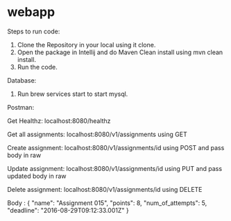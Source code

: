 # webapp

Steps to run code:
1. Clone the Repository in your local using it clone.
2. Open the package in Intellij and do Maven Clean install using mvn clean install.
3. Run the code.

Database:
1. Run brew services start to start mysql.

Postman:





Get Healthz:
localhost:8080/healthz

Get all assignments:
localhost:8080/v1/assignments using GET

Create assignment:
localhost:8080/v1/assignments/id using POST and pass body in raw

Update assignment:
localhost:8080/v1/assignments/id using PUT and pass updated body in raw

Delete assignment:
localhost:8080/v1/assignments/id using DELETE

Body :
{
  "name": "Assignment 015",
  "points": 8,
  "num_of_attempts": 5,
  "deadline": "2016-08-29T09:12:33.001Z"
}
